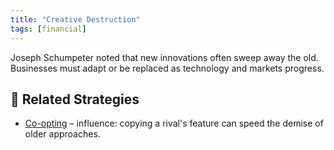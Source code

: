 ```yaml
---
title: "Creative Destruction"
tags: [financial]
---
```



Joseph Schumpeter noted that new innovations often sweep away the old. Businesses must adapt or be replaced as technology and markets progress.

## 🔀 Related Strategies

- [Co-opting](/strategies/ecosystem/co-opting) – influence: copying a rival's feature can speed the demise of older approaches.
